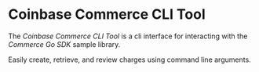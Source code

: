 # Coinbase Commerce CLI Tool

The _Coinbase Commerce CLI Tool_ is a cli interface for interacting with the _Commerce Go SDK_ sample library.

Easily create, retrieve, and review charges using command line arguments.
